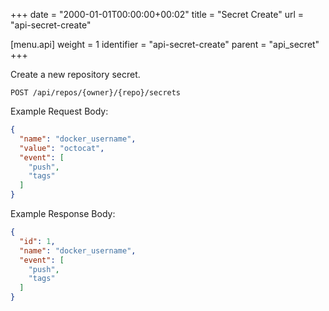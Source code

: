 +++
date = "2000-01-01T00:00:00+00:02"
title = "Secret Create"
url = "api-secret-create"

[menu.api]
  weight = 1
  identifier = "api-secret-create"
  parent = "api_secret"
+++

Create a new repository secret.

```text
POST /api/repos/{owner}/{repo}/secrets
```

Example Request Body:

```json
{
  "name": "docker_username",
  "value": "octocat",
  "event": [
    "push",
    "tags"
  ]
}
```

Example Response Body:

```json
{
  "id": 1,
  "name": "docker_username",
  "event": [
    "push",
    "tags"
  ]
}
```
